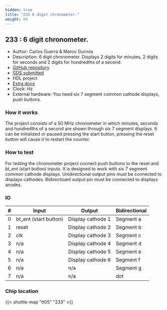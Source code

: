 ```yaml
---
hidden: true
title: "233 6 digit chronometer."
weight: 94
---
```


## 233 : 6 digit chronometer.

* Author: Carlos Guerra & Marco Gurrola
* Description: 6 digit chronometer. Displays 2 digits for minutes, 2 digits for seconds and 2 digits for hundredths of a second.
* [GitHub repository](https://github.com/CarlosGS99/Chronometer_UdG)
* [GDS submitted](https://github.com/CarlosGS99/Chronometer_UdG/actions/runs/6755876698)
* HDL project
* [Extra docs]()
* Clock:  Hz
* External hardware: You need six 7 segment common cathode displays, push buttons.



### How it works

The project consists of a 50 MHz chronometer in which minutes, seconds and hundredths of a second are shown through six 7
segment displays. It can be initialized or paused pressing the start button, pressing the reset button will cause it to restart the counter.


### How to test

For testing the chronometer project connect push buttons to the reset and bt_ent (start button) inputs. It is designed to
work with six 7 segment common cathode displays. Unidirectional output pins must be connected to displays cathodes.
Bidirectioanl output pin must be connected to displays anodes.


### IO

| # | Input        | Output       | Bidirectional      |
|---|--------------|--------------| -------------------|
| 0 | bt_ent (start button)  | Display cathode 1 | Segment a |
| 1 | reset  | Display cathode 2 | Segment b |
| 2 | clk  | Display cathode 3 | Segment c |
| 3 | n/a  | Display cathode 4 | Segment d |
| 4 | n/a  | Display cathode 5 | Segment e |
| 5 | n/a  | Display cathode 6 | Segment f |
| 6 | n/a  | n/a | Segment g |
| 7 | n/a  | n/a | dot |

### Chip location

{{< shuttle-map "tt05" "233" >}}
